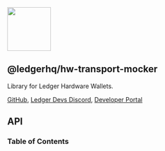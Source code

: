 <img src="https://user-images.githubusercontent.com/4631227/191834116-59cf590e-25cc-4956-ae5c-812ea464f324.png" height="100" />

## @ledgerhq/hw-transport-mocker

Library for Ledger Hardware Wallets.

[GitHub](https://github.com/LedgerHQ/ledgerjs/),
[Ledger Devs Discord](https://developers.ledger.com/discord-pro),
[Developer Portal](https://developers.ledger.com/)

## API

<!-- Generated by documentation.js. Update this documentation by updating the source code. -->

### Table of Contents
